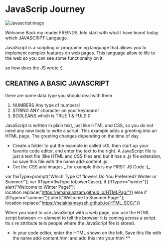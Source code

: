 # **JavaScrip Journey** 

![Javascriptimage](https://p.kindpng.com/picc/s/171-1718053_html-css-javascript-png-transparent-png.png)


Welcome Back my reader FREINDS, lets start with what I have learnt today which JAVASCRIPT Langauge.

JavaScript is a scripting or programming language that allows you to implement complex features on web pages.
This language allow to life to the web so you can see some functionalty on it.

so how does the JS wrote :)
## CREATING A BASIC JAVASCRIPT 

there are some data type you should deal with them 
1. NUMBERS Any type of numbers!
2. STRING ANY character on your keyboard!
3. BOOLEANS which is TRUE 1 & FULS 0

JavaScript is written in plain text, just like HTML and CSS, so you do not need any new tools to write a script. This example adds a greeting into an HTML page. The greeting changes depending on the time of day. 

* Create a folder to put the example in called cOl, then start
up your favorite code editor, and enter the text to the right. A JavaScript file is just a text file (like HTML and CSS files are) but it has a .js file extension, so save this file with the name add-content .js
* Get the CSS and images
 _ for example this is my FIRST JS Code :)_

var flwType=prompt("Which Type Of flowers Do You Preferred? Winter or Summer!"); 
var flType=flwType.toLowerCase();
if (flType=="winter"){
    alert("Welcome to Winter Page!");
    location.replace("https://emanalazzam.github.io/HTMLPag/")} 
else if (flType=="summer"){ alert("Welcome to Summer Page!");
    location.replace("https://halakhamayseh.github.io/HTML_SCC/")} 

When you want to use JavaScript with a web page, you use the HTML script between <> element to tell the browser it is coming across a script. Its s re attribute tells people where the JavaScript file is stored.

* In your code editor, enter the HTML shown on the left. Save this file with the name add-content.html and add this into your html ** <script>src="js/ add-content.js">/ script>**

** and then your code is applied with JS**


### Another Thing which is also new to ME! is OBJECTS& METHODES 

This one line shows how to create a methods and objects in JS
document.write("good afternoon")
document. is objects
write("good afternoon") is methods

## STATEMENTS 
A script is a series of instructions that a computer can follow one-by-one.
Each individual instruction or step is known as a statement.
Statements should end with a semicolon. 
_JAVASCRIPT IS CASE SENSITIVE_
_STATEMENTS ARE INSTRUCTIONS AND EACH ONE STARTS ON A NEW LINE_
_STATEMENTS CAN BE ORGANIZED INTO CODE BLOCKS_
## COMMENTS 
You should write comments to explain what your code does.
They help make your code easier to read and understand.
This can help you and others who read your code.
EX on MULTI-LINE COMM ENTS 
/* Th i s script displays a greeting to the user based upon the current time. It is an example from JavaScript & jQuer y book */
EX on SINGLE-LINE COMMENTS 
## WHAT IS A VARIABLE? 
A script will have to temporarily store the bits of information it needs to do its job. It can store this data in variables. A variable is a good name for this concept because the data stored in a variable can change (or vary) each time a script runs. 
to declear variables just hit var NAME;
you can assign thim using **=** to any datatype

Try It You Will Have FUN!


